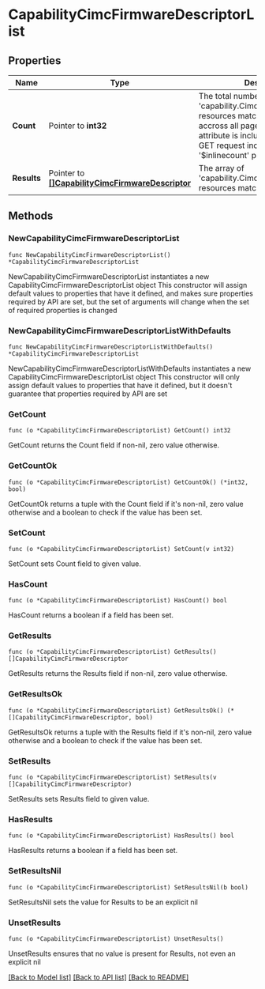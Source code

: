 # CapabilityCimcFirmwareDescriptorList

## Properties

Name | Type | Description | Notes
------------ | ------------- | ------------- | -------------
**Count** | Pointer to **int32** | The total number of &#39;capability.CimcFirmwareDescriptor&#39; resources matching the request, accross all pages. The &#39;Count&#39; attribute is included when the HTTP GET request includes the &#39;$inlinecount&#39; parameter. | [optional] 
**Results** | Pointer to [**[]CapabilityCimcFirmwareDescriptor**](capability.CimcFirmwareDescriptor.md) | The array of &#39;capability.CimcFirmwareDescriptor&#39; resources matching the request. | [optional] 

## Methods

### NewCapabilityCimcFirmwareDescriptorList

`func NewCapabilityCimcFirmwareDescriptorList() *CapabilityCimcFirmwareDescriptorList`

NewCapabilityCimcFirmwareDescriptorList instantiates a new CapabilityCimcFirmwareDescriptorList object
This constructor will assign default values to properties that have it defined,
and makes sure properties required by API are set, but the set of arguments
will change when the set of required properties is changed

### NewCapabilityCimcFirmwareDescriptorListWithDefaults

`func NewCapabilityCimcFirmwareDescriptorListWithDefaults() *CapabilityCimcFirmwareDescriptorList`

NewCapabilityCimcFirmwareDescriptorListWithDefaults instantiates a new CapabilityCimcFirmwareDescriptorList object
This constructor will only assign default values to properties that have it defined,
but it doesn't guarantee that properties required by API are set

### GetCount

`func (o *CapabilityCimcFirmwareDescriptorList) GetCount() int32`

GetCount returns the Count field if non-nil, zero value otherwise.

### GetCountOk

`func (o *CapabilityCimcFirmwareDescriptorList) GetCountOk() (*int32, bool)`

GetCountOk returns a tuple with the Count field if it's non-nil, zero value otherwise
and a boolean to check if the value has been set.

### SetCount

`func (o *CapabilityCimcFirmwareDescriptorList) SetCount(v int32)`

SetCount sets Count field to given value.

### HasCount

`func (o *CapabilityCimcFirmwareDescriptorList) HasCount() bool`

HasCount returns a boolean if a field has been set.

### GetResults

`func (o *CapabilityCimcFirmwareDescriptorList) GetResults() []CapabilityCimcFirmwareDescriptor`

GetResults returns the Results field if non-nil, zero value otherwise.

### GetResultsOk

`func (o *CapabilityCimcFirmwareDescriptorList) GetResultsOk() (*[]CapabilityCimcFirmwareDescriptor, bool)`

GetResultsOk returns a tuple with the Results field if it's non-nil, zero value otherwise
and a boolean to check if the value has been set.

### SetResults

`func (o *CapabilityCimcFirmwareDescriptorList) SetResults(v []CapabilityCimcFirmwareDescriptor)`

SetResults sets Results field to given value.

### HasResults

`func (o *CapabilityCimcFirmwareDescriptorList) HasResults() bool`

HasResults returns a boolean if a field has been set.

### SetResultsNil

`func (o *CapabilityCimcFirmwareDescriptorList) SetResultsNil(b bool)`

 SetResultsNil sets the value for Results to be an explicit nil

### UnsetResults
`func (o *CapabilityCimcFirmwareDescriptorList) UnsetResults()`

UnsetResults ensures that no value is present for Results, not even an explicit nil

[[Back to Model list]](../README.md#documentation-for-models) [[Back to API list]](../README.md#documentation-for-api-endpoints) [[Back to README]](../README.md)


